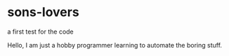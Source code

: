 # sons-lovers
a first test for the code

Hello,
I am just a hobby programmer learning to automate the boring stuff.
